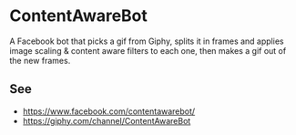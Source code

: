 # ContentAwareBot

A Facebook bot that picks a gif from Giphy, splits it in frames and applies image scaling & content aware filters to each one, then makes a gif out of the new frames.

## See
* https://www.facebook.com/contentawarebot/
* https://giphy.com/channel/ContentAwareBot
